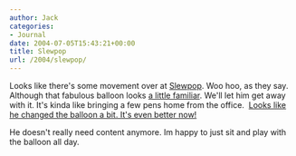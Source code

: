 ```yaml
---
author: Jack
categories:
- Journal
date: 2004-07-05T15:43:21+00:00
title: Slewpop
url: /2004/slewpop/
---
```


Looks like there's some movement over at [Slewpop][1]. Woo hoo, as they say. Although that fabulous balloon looks [a little familiar][2]. We'll let him get away with it. It's kinda like bringing a few pens home from the office.&nbsp; <ins>Looks like he changed the balloon a bit. It's even better now!</ins>

He doesn't really need content anymore. Im happy to just sit and play with the balloon all day.

 [1]: http://www.slewpop.com
 [2]: http://www.fusionary.com